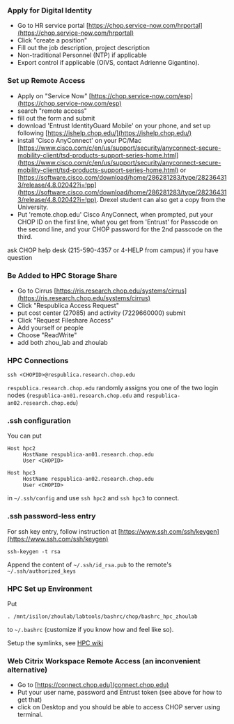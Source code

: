 ### Apply for Digital Identity

- Go to HR service portal [https://chop.service-now.com/hrportal](https://chop.service-now.com/hrportal)
- Click "create a position"
- Fill out the job description, project description
- Non-traditional Personnel (NTP) if applicable
- Export control if applicable (OIVS, contact Adrienne Gigantino).

### Set up Remote Access

- Apply on "Service Now"
[https://chop.service-now.com/esp](https://chop.service-now.com/esp)
- search "remote access"
- fill out the form and submit
- download 'Entrust IdentityGuard Mobile' on your phone, and set up following [https://ishelp.chop.edu/](https://ishelp.chop.edu/)
- install 'Cisco AnyConnect' on your PC/Mac [https://www.cisco.com/c/en/us/support/security/anyconnect-secure-mobility-client/tsd-products-support-series-home.html](https://www.cisco.com/c/en/us/support/security/anyconnect-secure-mobility-client/tsd-products-support-series-home.html) or [https://software.cisco.com/download/home/286281283/type/282364313/release/4.8.02042?i=!pp](https://software.cisco.com/download/home/286281283/type/282364313/release/4.8.02042?i=!pp). Drexel student can also get a copy from the University.
- Put 'remote.chop.edu' Cisco AnyConnect, when prompted, put your CHOP ID on the first line, what you get from 'Entrust' for Passcode on the second line, and your CHOP password for the 2nd passcode on the third.

ask CHOP help desk (215-590-4357 or 4-HELP from campus) if you have question

### Be Added to HPC Storage Share

- Go to 
Cirrus
[https://ris.research.chop.edu/systems/cirrus](https://ris.research.chop.edu/systems/cirrus)
- Click "Respublica Access Request"
- put cost center (27085) and activity (7229660000) submit
- Click "Request Fileshare Access"
- Add yourself or people
- Choose "ReadWrite"
- add both zhou_lab and zhoulab

### HPC Connections

```
ssh <CHOPID>@respublica.research.chop.edu
```


`respublica.research.chop.edu` randomly assigns you one of the two login nodes (`respublica-an01.research.chop.edu` and `respublica-an02.research.chop.edu`)


### .ssh configuration

You can put

```
Host hpc2
     HostName respublica-an01.research.chop.edu
     User <CHOPID>

Host hpc3
     HostName respublica-an02.research.chop.edu
     User <CHOPID>
```

in `~/.ssh/config` and use `ssh hpc2` and `ssh hpc3` to connect.

### .ssh password-less entry

For ssh key entry, follow instruction at [https://www.ssh.com/ssh/keygen](https://www.ssh.com/ssh/keygen)

```
ssh-keygen -t rsa
```

Append the content of `~/.ssh/id_rsa.pub` to the remote's `~/.ssh/authorized_keys`


### HPC Set up Environment

Put
```
. /mnt/isilon/zhoulab/labtools/bashrc/chop/bashrc_hpc_zhoulab
```

to `~/.bashrc` (customize if you know how and feel like so).

Setup the symlinks, see [HPC wiki](https://github.com/zhou-lab/labwiki/blob/master/HPC.md)

### Web Citrix Workspace Remote Access (an inconvenient alternative)

- Go to [https://connect.chop.edu](connect.chop.edu)
- Put your user name, password and Entrust token (see above for how to get that)
- click on Desktop and you should be able to access CHOP server using terminal.
